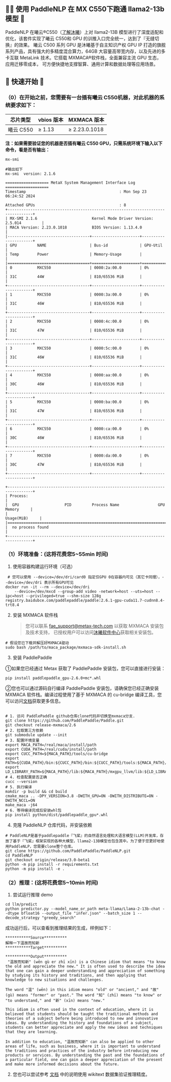 ## 🚣‍♂️ 使用 PaddleNLP 在 MX C550下跑通 llama2-13b 模型 🚣

PaddleNLP 在曦云®C550（[了解沐曦](https://www.metax-tech.com/)）上对 llama2-13B 模型进行了深度适配和优化，该套件实现了曦云 C550和 GPU 的训推入口完全统一，达到了『无缝切换』的效果。
曦云 C500 系列 GPU 是沐曦基于自主知识产权 GPU IP 打造的旗舰系列产品，具有强大的多精度混合算力，64GB 大容量高带宽内存，以及先进的多卡互联 MetaLink 技术。它搭载 MXMACA®软件栈，全面兼容主流 GPU 生态，应用迁移零成本，
可方便快捷地支撑智算、通用计算和数据处理等应用场景。

## 🚀 快速开始 🚀

### （0）在开始之前，您需要有一台插有曦云 C550机器，对此机器的系统要求如下：

| 芯片类型 | vbios 版本 | MXMACA 版本      |
| -------- | --------- | --------------- |
| 曦云 C550 | ≥ 1.13  | ≥ 2.23.0.1018 |

**注：如果需要验证您的机器是否插有曦云 C550 GPU，只需系统环境下输入以下命令，看是否有输出：**

```
mx-smi

#输出如下
mx-smi  version: 2.1.6

=================== MetaX System Management Interface Log ===================
Timestamp                                         : Mon Sep 23 06:24:52 2024

Attached GPUs                                     : 8
+---------------------------------------------------------------------------------+
| MX-SMI 2.1.6                        Kernel Mode Driver Version: 2.5.014         |
| MACA Version: 2.23.0.1018           BIOS Version: 1.13.4.0                      |
|------------------------------------+---------------------+----------------------+
| GPU         NAME                   | Bus-id              | GPU-Util             |
| Temp        Power                  | Memory-Usage        |                      |
|====================================+=====================+======================|
| 0           MXC550                 | 0000:2a:00.0        | 0%                   |
| 31C         44W                    | 810/65536 MiB       |                      |
+------------------------------------+---------------------+----------------------+
| 1           MXC550                 | 0000:3a:00.0        | 0%                   |
| 31C         46W                    | 810/65536 MiB       |                      |
+------------------------------------+---------------------+----------------------+
| 2           MXC550                 | 0000:4c:00.0        | 0%                   |
| 31C         47W                    | 810/65536 MiB       |                      |
+------------------------------------+---------------------+----------------------+
| 3           MXC550                 | 0000:5c:00.0        | 0%                   |
| 31C         46W                    | 810/65536 MiB       |                      |
+------------------------------------+---------------------+----------------------+
| 4           MXC550                 | 0000:aa:00.0        | 0%                   |
| 30C         46W                    | 810/65536 MiB       |                      |
+------------------------------------+---------------------+----------------------+
| 5           MXC550                 | 0000:ba:00.0        | 0%                   |
| 31C         47W                    | 810/65536 MiB       |                      |
+------------------------------------+---------------------+----------------------+
| 6           MXC550                 | 0000:ca:00.0        | 0%                   |
| 30C         46W                    | 810/65536 MiB       |                      |
+------------------------------------+---------------------+----------------------+
| 7           MXC550                 | 0000:da:00.0        | 0%                   |
| 30C         47W                    | 810/65536 MiB       |                      |
+------------------------------------+---------------------+----------------------+

+---------------------------------------------------------------------------------+
| Process:                                                                        |
|  GPU                    PID         Process Name                 GPU Memory     |
|                                                                  Usage(MiB)     |
|=================================================================================|
|  no process found                                                               |
+---------------------------------------------------------------------------------+
```

### （1）环境准备：(这将花费您5~55min 时间)

1. 使用容器构建运行环境（可选）

```
 # 您可以使用 --device=/dev/dri/card0 指定仅GPU 0在容器内可见（其它卡同理），--device=/dev/dri 表示所有GPU可见
docker run -it --rm --device=/dev/dri
    --device=/dev/mxcd --group-add video -network=host --uts=host --ipc=host --privileged=true --shm-size 128g registry.baidubce.com/paddlepaddle/paddle:2.6.1-gpu-cuda11.7-cudnn8.4-trt8.4
```

2. 安装 MXMACA 软件栈

   > 您可以联系 fae_support@metax-tech.com 以获取 MXMACA 安装包及技术支持， 已授权用户可以访问[沐曦软件中心](https://sw-download.metax-tech.com/login)获取相关安装包。
   >

```
# 假设您已下载并解压好MXMACA驱动
sudo bash /path/to/maca_package/mxmaca-sdk-install.sh
```

3. 安装 PaddlePaddle

①如果您已经通过 Metax 获取了 PaddlePaddle 安装包，您可以直接进行安装：

`pip install paddlepaddle_gpu-2.6.0+mc*.whl`

②您也可以通过源码自行编译 PaddlePaddle 安装包，请确保您已经正确安装 MXMACA 软件栈。编译过程使用了基于 MXMACA 的 cu-bridge 编译工具，您可以访问[文档](https://gitee.com/p4ul/cu-bridge/tree/master/docs/02_User_Manual)获取更多信息。

```

# 1. 访问 PaddlePaddle github仓库clone代码并切换至mxmaca分支.
git clone https://github.com/PaddlePaddle/Paddle.git
git checkout release-mxmaca/2.6
# 2. 拉取第三方依赖
git submodule update --init
# 3. 配置环境变量
export MACA_PATH=/real/maca/install/path
export CUDA_PATH=/real/cuda/install/path
export CUCC_PATH=${MACA_PATH}/tools/cu-bridge
export PATH=${CUDA_PATH}/bin:${CUCC_PATH}/bin:${CUCC_PATH}/tools:${MACA_PATH}/bin:$PATH
export LD_LIBRARY_PATH=${MACA_PATH}/lib:${MACA_PATH}/mxgpu_llvm/lib:${LD_LIBRARY_PATH}
# 4. 检查配置是否正确
cucc --version
# 5. 执行编译
makdir -p build && cd build
cmake_maca .. -DPY_VERSION=3.8 -DWITH_GPU=ON -DWITH_DISTRIBUTE=ON -DWITH_NCCL=ON
make_maca -j64
# 6. 等待编译完成后安装whl包
pip install python/dist/paddlepaddle_gpu*.whl
```

4. 克隆 PaddleNLP 仓库代码，并安装依赖

```
# PaddleNLP是基于paddlepaddle『飞桨』的自然语言处理和大语言模型(LLM)开发库，存放了基于『飞桨』框架实现的各种大模型，llama2-13B模型也包含其中。为了便于您更好地使用PaddleNLP，您需要clone整个仓库。
git clone https://github.com/PaddlePaddle/PaddleNLP.git
cd PaddleNLP
git checkout origin/release/3.0-beta1
python -m pip install -r requirements.txt
python -m pip install -e .
```

### （2）推理：(这将花费您5~10min 时间)

1. 尝试运行推理 demo

```
cd llm/predict
python predictor.py --model_name_or_path meta-llama/Llama-2-13b-chat --dtype bfloat16 --output_file "infer.json" --batch_size 1 --decode_strategy "greedy_search"
```

成功运行后，可以查看到推理结果的生成，样例如下：

```
***********Source**********
解释一下温故而知新
***********Target**********

***********Output**********
 "温故而知新" (wēn gù er zhī xīn) is a Chinese idiom that means "to know the old and appreciate the new." It is often used to describe the idea that one can gain a deeper understanding and appreciation of something by studying its history and traditions, and then applying that knowledge to new situations and challenges.

The word "温" (wēn) in this idiom means "old" or "ancient," and "故" (gù) means "former" or "past." The word "知" (zhī) means "to know" or "to understand," and "新" (xīn) means "new."

This idiom is often used in the context of education, where it is believed that students should be taught the traditional methods and theories of a subject before being introduced to new and innovative ideas. By understanding the history and foundations of a subject, students can better appreciate and apply the new ideas and techniques that they are learning.

In addition to education, "温故而知新" can also be applied to other areas of life, such as business, where it is important to understand the traditions and practices of the industry before introducing new products or services. By understanding the past and the foundations of a particular field, one can gain a deeper appreciation of the present and make more informed decisions about the future.
```

2. 您也可以尝试参考 [文档](../../../../slm/examples/benchmark/wiki_lambada/README.md) 中的说明使用 wikitext 数据集验证推理精度。
